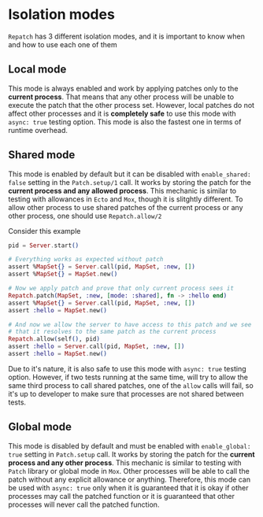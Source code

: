 # Isolation modes

`Repatch` has 3 different isolation modes, and it is important to know when and how to use each one of them

## Local mode

This mode is always enabled and work by applying patches only to the **current process**.
That means that any other process will be unable to execute the patch that the other process set.
However, local patches do not affect other processes and it is __completely safe__ to use this mode with
`async: true` testing option. This mode is also the fastest one in terms of runtime overhead.

## Shared mode

This mode is enabled by default but it can be disabled with `enable_shared: false` setting in the `Patch.setup/1` call.
It works by storing the patch for the **current process and any allowed process**. This mechanic is similar to testing
with allowances in `Ecto` and `Mox`, though it is slitghtly different. To allow other process to use shared
patches of the current process or any other process, one should use `Repatch.allow/2`

Consider this example

```elixir
pid = Server.start()

# Everything works as expected without patch
assert %MapSet{} = Server.call(pid, MapSet, :new, [])
assert %MapSet{} = MapSet.new()

# Now we apply patch and prove that only current process sees it
Repatch.patch(MapSet, :new, [mode: :shared], fn -> :hello end)
assert %MapSet{} = Server.call(pid, MapSet, :new, [])
assert :hello = MapSet.new()

# And now we allow the server to have access to this patch and we see
# that it resolves to the same patch as the current process
Repatch.allow(self(), pid)
assert :hello = Server.call(pid, MapSet, :new, [])
assert :hello = MapSet.new()
```

Due to it's nature, it is also safe to use this mode with `async: true` testing option. However, if two
tests running at the same time, will try to allow the same third process to call shared patches,
one of the `allow` calls will fail, so it's up to developer to make sure that processes are not shared
between tests.

## Global mode

This mode is disabled by default and must be enabled with `enable_global: true` setting in `Patch.setup` call.
It works by storing the patch for the **current process and any other process**. This mechanic is similar to testing
with `Patch` library or global mode in `Mox`. Other processes will be able to call the patch without any explicit
allowance or anything. Therefore, this mode can be used with `async: true` only when it is guaranteed that
it is okay if other processes may call the patched function or it is guaranteed that other processes
will never call the patched function.
